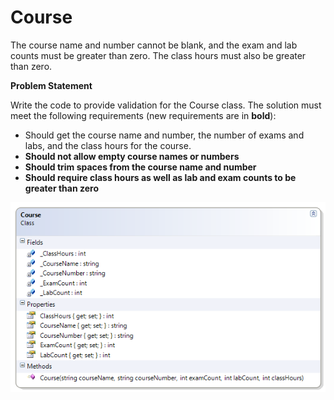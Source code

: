 ---
---
# Course

The course name and number cannot be blank, and the exam and lab counts must be greater than zero. The class hours must also be greater than zero.

**Problem Statement**

Write the code to provide validation for the Course class. The solution must meet the following requirements (new requirements are in **bold**):

* Should get the course name and number, the number of exams and labs, and the class hours for the course.
* **Should not allow empty course names or numbers**
* **Should trim spaces from the course name and number**
* **Should require class hours as well as lab and exam counts to be greater than zero**

![](G-Course.png)
